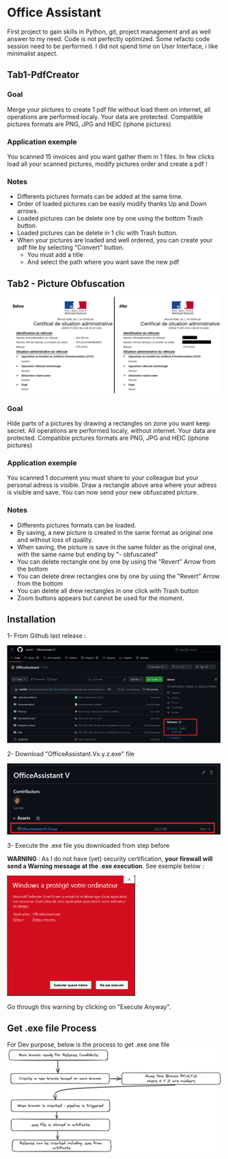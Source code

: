 # Office Assistant

First project to gain skills in Python, git, project management and as well answer to my need. Code is not perfectly optimized. Some refacto code session need to be performed. I did not spend time on User Interface, i like minimalist aspect.  

## Tab1-PdfCreator

### Goal
Merge your pictures to create 1 pdf file without load them on internet, all operations are performed localy. Your data are protected. Compatible pictures formats are PNG, JPG and HEIC (iphone pictures) 

### Application exemple
You scanned 15 invoices and you want gather them in 1 files. In few clicks load all your scanned pictures, modify pictures order and create a pdf ! 

### Notes
- Differents pictures formats can be added at the same time.
- Order of loaded pictures can be easily modify thanks Up and Down arrows.
- Loaded pictures can be delete one by one using the bottom Trash button. 
- Loaded pictures can be delete in 1 clic with Trash button.
- When your pictures are loaded and well ordered, you can create your pdf file by selecting "Convert" button.
    * You must add a title
    * And select the path where you want save the new pdf

## Tab2 - Picture Obfuscation

<img src="Documentation/OffusctationExample.png" alt="alt text" width="500">

### Goal
Hide parts of a pictures by drawing a rectangles on zone you want keep secret.
All operations are performed localy, without internet. Your data are protected.
Compatible pictures formats are PNG, JPG and HEIC (iphone pictures) 

### Application exemple
You scanned 1 document you must share to your colleague but your personal adress is visible. Draw a rectangle above area where your adress is visible and save. You can now send your new obfuscated picture.

### Notes
- Differents pictures formats can be loaded.
- By saving, a new picture is created in the same format as original one and without loss of quality.
- When saving, the picture is save in the same folder as the original one, with the same name but ending by "- obfuscated"
- You can delete rectangle one by one by using the "Revert" Arrow from the bottom
- You can delete drew rectangles one by one by using the "Revert" Arrow from the bottom
- You can delete all drew rectangles in one click with Trash button
- Zoom buttons appears but cannot be used for the moment.

## Installation

1- From Github last release : 

<img src="Documentation/LastRelease.png" alt="alt text" width="500">


2- Download "OfficeAssistant.Vx.y.z.exe" file

<img src="Documentation/ExeDownload.png" alt="alt text" width="500">

3- Execute the .exe file you downloaded from step before 

**WARNING** : As I do not have (yet) security certification, **your firewall will send a Warning message at the .exe execution**. See exemple below : 

<img src="Documentation/WindowDefenderWarning.png" alt="alt text" width="300">

Go through this warning by clicking on "Execute Anyway". 

## Get .exe file Process 
For Dev purpose, below is the process to get .exe one file
![Texte alternatif](Documentation/Release%20Process.png)
